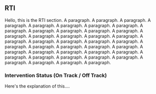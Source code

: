 ## RTI
Hello, this is the RTI section.
A paragraph.
A paragraph.
A paragraph.
A paragraph.
A paragraph.
A paragraph.
A paragraph.
A paragraph.
A paragraph.
A paragraph.
A paragraph.
A paragraph.
A paragraph.
A paragraph.
A paragraph.
A paragraph.
A paragraph.
A paragraph.
A paragraph.
A paragraph.
A paragraph.
A paragraph.
A paragraph.
A paragraph.
A paragraph.
A paragraph.
A paragraph.
A paragraph.
A paragraph.
A paragraph.
A paragraph.
A paragraph.
A paragraph.
A paragraph.
A paragraph.
A paragraph.
A paragraph.
A paragraph.
A paragraph.
A paragraph.
A paragraph.
A paragraph.

### Intervention Status (On Track / Off Track)
Here's the explanation of this....
